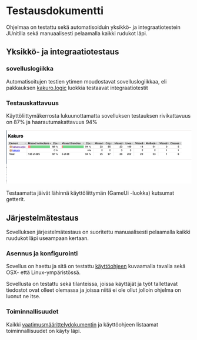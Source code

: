 # Testausdokumentti

Ohjelmaa on testattu sekä automatisoiduin yksikkö- ja integraatiotestein JUnitilla sekä manuaalisesti pelaamalla kaikki rudukot läpi.

## Yksikkö- ja integraatiotestaus

### sovelluslogiikka

Automatisoitujen testien ytimen moudostavat sovelluslogiikkaa, eli pakkauksen [kakuro.logic](https://github.com/ot-harjoitustyo/src/main/java/kakuro/logic) luokkia testaavat integraatiotestit 

### Testauskattavuus

Käyttöliittymäkerrosta lukuunottamatta sovelluksen testauksen rivikattavuus on 87% ja haarautumakattavuus 94%

<img src="png/jacocoreport.png" width="800">

Testaamatta jäivät lähinnä käyttöliittymän (GameUi -luokka) kutsumat getterit.

## Järjestelmätestaus

Sovelluksen järjestelmätestaus on suoritettu manuaalisesti pelaamalla kaikki ruudukot läpi useampaan kertaan.

### Asennus ja konfigurointi

Sovellus on haettu ja sitä on testattu [käyttöohjeen](https://github.com/lautanal/ot-harjoitustyo//blob/master/dokumentaatio/kayttoohje.md) kuvaamalla tavalla sekä OSX- että Linux-ympäristössä.

Sovellusta on testattu sekä tilanteissa, joissa käyttäjät ja työt tallettavat tiedostot ovat olleet olemassa ja joissa niitä ei ole ollut jolloin ohjelma on luonut ne itse.

### Toiminnallisuudet

Kaikki [vaatimusmäärittelydokumentin](https://github.com/lautanal/ot-harjoitustyo/blob/master/dokumentaatio/vaatimusmaarittely.md) ja käyttöohjeen listaamat toiminnallisuudet on käyty läpi.
